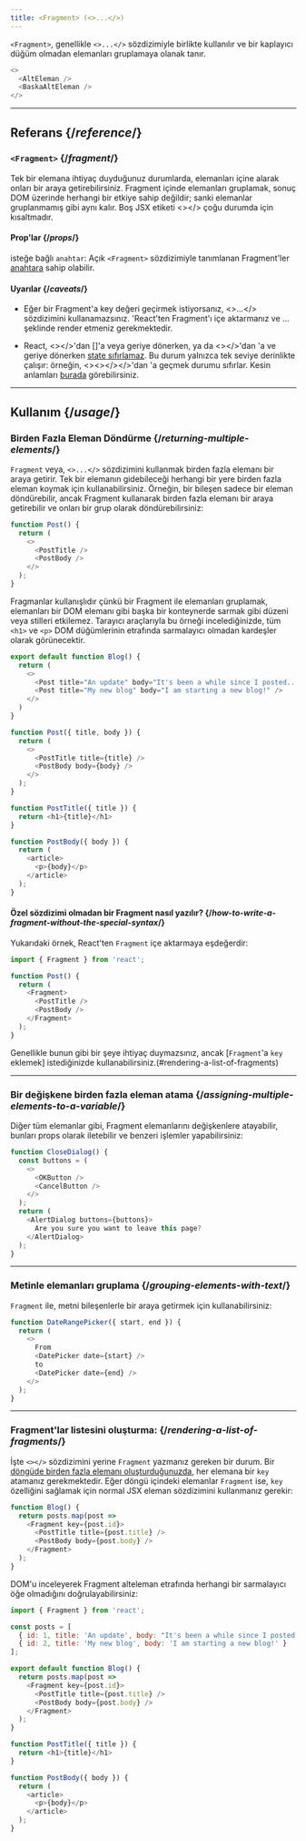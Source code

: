 ```yaml
---
title: <Fragment> (<>...</>)
---
```


<Intro>

`<Fragment>`, genellikle `<>...</>` sözdizimiyle birlikte kullanılır ve bir kaplayıcı düğüm olmadan elemanları gruplamaya olanak tanır.

```js
<>
  <AltEleman />
  <BaskaAltEleman />
</>
```

</Intro>

<InlineToc />

---

## Referans {/*reference*/}

### `<Fragment>` {/*fragment*/}

Tek bir elemana ihtiyaç duyduğunuz durumlarda, elemanları <Fragment> içine alarak onları bir araya getirebilirsiniz. Fragment içinde elemanları gruplamak, sonuç DOM üzerinde herhangi bir etkiye sahip değildir; sanki elemanlar gruplanmamış gibi aynı kalır. Boş JSX etiketi <></> çoğu durumda <Fragment></Fragment> için kısaltmadır.

#### Prop'lar {/*props*/}

isteğe bağlı `anahtar`: Açık `<Fragment>` sözdizimiyle tanımlanan Fragment'ler  [anahtara](/learn/rendering-lists#keeping-list-items-in-order-with-key) sahip olabilir.

#### Uyarılar {/*caveats*/}

- Eğer bir Fragment'a key değeri geçirmek istiyorsanız, <>...</> sözdizimini kullanamazsınız. 'React'ten Fragment'ı içe aktarmanız ve <Fragment key={anahtar}>...</Fragment> şeklinde render etmeniz gerekmektedir.

- React, <><AltEleman /></>'dan [<AltEleman />]'a veya geriye dönerken, ya da <><AltEleman /></>'dan <AltEleman />'a ve geriye dönerken [state sıfırlamaz](/learn/preserving-and-resetting-state). Bu durum yalnızca tek seviye derinlikte çalışır: örneğin, <><><AltEleman /></></>'dan <AltEleman />'a geçmek durumu sıfırlar. Kesin anlamları [burada](https://gist.github.com/clemmy/b3ef00f9507909429d8aa0d3ee4f986b) görebilirsiniz.



---

## Kullanım {/*usage*/}

### Birden Fazla Eleman Döndürme {/*returning-multiple-elements*/}

`Fragment` veya, `<>...</>` sözdizimini kullanmak birden fazla elemanı bir araya getirir. Tek bir elemanın gidebileceği herhangi bir yere birden fazla eleman koymak için kullanabilirsiniz. Örneğin, bir bileşen sadece bir eleman döndürebilir, ancak Fragment kullanarak birden fazla elemanı bir araya getirebilir ve onları bir grup olarak döndürebilirsiniz:

```js {3,6}
function Post() {
  return (
    <>
      <PostTitle />
      <PostBody />
    </>
  );
}
```

Fragmanlar kullanışlıdır çünkü bir Fragment ile elemanları gruplamak, elemanları bir DOM elemanı gibi başka bir konteynerde sarmak gibi düzeni veya stilleri etkilemez. Tarayıcı araçlarıyla bu örneği incelediğinizde, tüm `<h1>` ve `<p>` DOM düğümlerinin etrafında sarmalayıcı olmadan kardeşler olarak görünecektir.

<Sandpack>

```js
export default function Blog() {
  return (
    <>
      <Post title="An update" body="It's been a while since I posted..." />
      <Post title="My new blog" body="I am starting a new blog!" />
    </>
  )
}

function Post({ title, body }) {
  return (
    <>
      <PostTitle title={title} />
      <PostBody body={body} />
    </>
  );
}

function PostTitle({ title }) {
  return <h1>{title}</h1>
}

function PostBody({ body }) {
  return (
    <article>
      <p>{body}</p>
    </article>
  );
}
```

</Sandpack>

<DeepDive>

#### Özel sözdizimi olmadan bir Fragment nasıl yazılır? {/*how-to-write-a-fragment-without-the-special-syntax*/}

Yukarıdaki örnek, React'ten `Fragment` içe aktarmaya eşdeğerdir:


```js {1,5,8}
import { Fragment } from 'react';

function Post() {
  return (
    <Fragment>
      <PostTitle />
      <PostBody />
    </Fragment>
  );
}
```

Genellikle bunun gibi bir şeye ihtiyaç duymazsınız, ancak [`Fragment`'a `key` eklemek] istediğinizde kullanabilirsiniz.(#rendering-a-list-of-fragments)

</DeepDive>

---

### Bir değişkene birden fazla eleman atama {/*assigning-multiple-elements-to-a-variable*/}

Diğer tüm elemanlar gibi, Fragment elemanlarını değişkenlere atayabilir, bunları props olarak iletebilir ve benzeri işlemler yapabilirsiniz:

```js
function CloseDialog() {
  const buttons = (
    <>
      <OKButton />
      <CancelButton />
    </>
  );
  return (
    <AlertDialog buttons={buttons}>
      Are you sure you want to leave this page?
    </AlertDialog>
  );
}
```

---

### Metinle elemanları gruplama {/*grouping-elements-with-text*/}

`Fragment` ile, metni bileşenlerle bir araya getirmek için kullanabilirsiniz:


```js
function DateRangePicker({ start, end }) {
  return (
    <>
      From
      <DatePicker date={start} />
      to
      <DatePicker date={end} />
    </>
  );
}
```

---

### Fragment'lar listesini oluşturma: {/*rendering-a-list-of-fragments*/}

İşte `<></>` sözdizimini yerine `Fragment` yazmanız gereken bir durum.  Bir [döngüde birden fazla elemanı oluşturduğunuzda](/learn/rendering-lists), her elemana bir `key` atamanız gerekmektedir. Eğer döngü içindeki elemanlar `Fragment` ise, `key` özelliğini sağlamak için normal JSX eleman sözdizimini kullanmanız gerekir:


```js {3,6}
function Blog() {
  return posts.map(post =>
    <Fragment key={post.id}>
      <PostTitle title={post.title} />
      <PostBody body={post.body} />
    </Fragment>
  );
}
```

DOM'u inceleyerek Fragment alteleman etrafında herhangi bir sarmalayıcı öğe olmadığını doğrulayabilirsiniz:

<Sandpack>

```js
import { Fragment } from 'react';

const posts = [
  { id: 1, title: 'An update', body: "It's been a while since I posted..." },
  { id: 2, title: 'My new blog', body: 'I am starting a new blog!' }
];

export default function Blog() {
  return posts.map(post =>
    <Fragment key={post.id}>
      <PostTitle title={post.title} />
      <PostBody body={post.body} />
    </Fragment>
  );
}

function PostTitle({ title }) {
  return <h1>{title}</h1>
}

function PostBody({ body }) {
  return (
    <article>
      <p>{body}</p>
    </article>
  );
}
```

</Sandpack>
